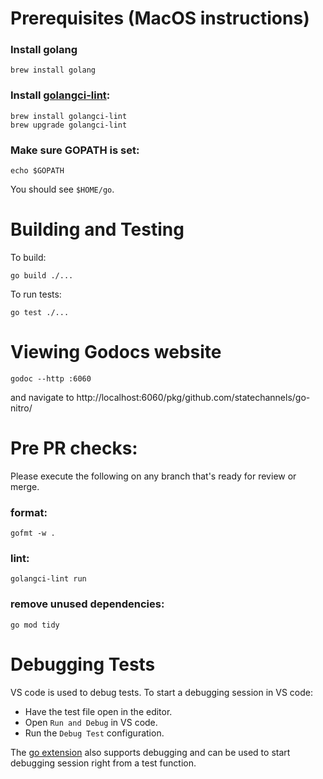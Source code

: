 # Prerequisites (MacOS instructions)

### Install golang

```
brew install golang
```

### Install [golangci-lint](https://golangci-lint.run):

```
brew install golangci-lint
brew upgrade golangci-lint
```

### Make sure GOPATH is set:

```
echo $GOPATH
```

You should see `$HOME/go`.


# Building and Testing

To build:

```shell
go build ./...
```

To run tests:

```shell
go test ./...
```

# Viewing Godocs website

```shell
godoc --http :6060
```

and navigate to http://localhost:6060/pkg/github.com/statechannels/go-nitro/

# Pre PR checks:

Please execute the following on any branch that's ready for review or merge.

### format:

```shell
gofmt -w .
```

### lint:

```shell
golangci-lint run
```
### remove unused dependencies:

```shell
go mod tidy
```

# Debugging Tests

VS code is used to debug tests. To start a debugging session in VS code:

- Have the test file open in the editor.
- Open `Run and Debug` in VS code.
- Run the `Debug Test` configuration.

The [go extension](https://marketplace.visualstudio.com/items?itemName=golang.Go) also supports debugging and can be used to start debugging session right from a test function.
